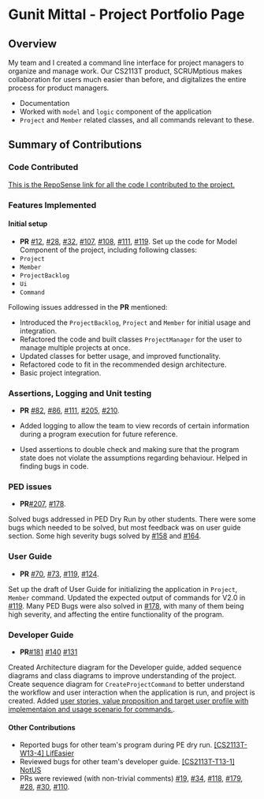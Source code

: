 # Gunit Mittal - Project Portfolio Page

## Overview

My team and I created a command line interface for project managers to organize and manage work.
Our CS2113T product, SCRUMptious makes collaboration for users much easier than before, and digitalizes the entire
 process for product managers.
* Documentation 
* Worked with `model` and `logic` component of the application
* `Project` and `Member` related classes, and all commands relevant to these.
## Summary of Contributions

### Code Contributed
[This is the RepoSense link for all the code I contributed to the project.](https://nus-cs2113-ay2021s1.github.io/tp-dashboard/#breakdown=true&search=gmit22&sort=groupTitle&sortWithin=title&since=2020-09-27&timeframe=commit&mergegroup=&groupSelect=groupByRepos&checkedFileTypes=docs~functional-code~test-code~other&tabOpen=true&tabType=authorship&tabAuthor=gmit22&tabRepo=AY2021S1-CS2113T-F11-4%2Ftp%5Bmaster%5D&authorshipIsMergeGroup=false&authorshipFileTypes=docs~functional-code~test-code~other)

### Features Implemented

#### Initial setup
* **PR** [#12](https://github.com/AY2021S1-CS2113T-F11-4/tp/pull/12),
[#28](https://github.com/AY2021S1-CS2113T-F11-4/tp/pull/28),
[#32](https://github.com/AY2021S1-CS2113T-F11-4/tp/pull/32),
[#107](https://github.com/AY2021S1-CS2113T-F11-4/tp/pull/107),
[#108](https://github.com/AY2021S1-CS2113T-F11-4/tp/pull/108),
[#111](https://github.com/AY2021S1-CS2113T-F11-4/tp/pull/111),
[#119](https://github.com/AY2021S1-CS2113T-F11-4/tp/pull/119).
Set up the code for Model Component of the project, including following classes:
* `Project`
* `Member`
* `ProjectBacklog`
* `Ui`
* `Command` 

Following issues addressed in the **PR** mentioned:
* Introduced the `ProjectBacklog`, `Project` and `Member` for initial usage and integration.
* Refactored the code and built classes `ProjectManager` for the user to manage multiple projects at once. 
* Updated classes for better usage, and improved functionality. 
* Refactored code to fit in the recommended design architecture. 
* Basic project integration.
 
### Assertions, Logging and Unit testing
* **PR** [#82](https://github.com/AY2021S1-CS2113T-F11-4/tp/pull/82),
[#86](https://github.com/AY2021S1-CS2113T-F11-4/tp/pull/86),
[#111](https://github.com/AY2021S1-CS2113T-F11-4/tp/pull/111),
[#205](https://github.com/AY2021S1-CS2113T-F11-4/tp/pull/205),
[#210](https://github.com/AY2021S1-CS2113T-F11-4/tp/pull/210).

* Added logging to allow the team to view records of certain information
 during a program execution for future reference.
* Used assertions to double check and making sure that the program state does not violate the assumptions regarding
  behaviour. Helped in finding bugs in code.
  
### PED issues
* **PR**[#207](https://github.com/AY2021S1-CS2113T-F11-4/tp/pull/207),
[#178](https://github.com/AY2021S1-CS2113T-F11-4/tp/pull/178).

Solved bugs addressed in PED Dry Run by other students. There were some bugs which needed to be 
solved, but most feedback was on user guide section. Some high severity bugs solved by [#158](https://github.com/AY2021S1-CS2113T-F11-4/tp/issues/158)
and [#164](https://github.com/AY2021S1-CS2113T-F11-4/tp/issues/164).

### User Guide
* **PR** [#70](https://github.com/AY2021S1-CS2113T-F11-4/tp/pull/70),
[#73](https://github.com/AY2021S1-CS2113T-F11-4/tp/pull/73),
[#119](https://github.com/AY2021S1-CS2113T-F11-4/tp/pull/119),
[#124](https://github.com/AY2021S1-CS2113T-F11-4/tp/pull/124).

Set up the draft of User Guide for initializing the application in `Project`, `Member`
command. Updated the expected output of commands for V2.0 in 
[#119](https://github.com/AY2021S1-CS2113T-F11-4/tp/pull/119). 
Many PED Bugs were also solved in [#178](https://github.com/AY2021S1-CS2113T-F11-4/tp/pull/178), with many of them
 being high severity, and affecting the entire functionality of the program. 
 
 ### Developer Guide
 * **PR**[#181](https://github.com/AY2021S1-CS2113T-F11-4/tp/pull/181)
 [#140](https://github.com/AY2021S1-CS2113T-F11-4/tp/pull/140)
 [#131](https://github.com/AY2021S1-CS2113T-F11-4/tp/pull/131)
 
 Created Architecture diagram for the Developer guide, added sequence diagrams and class diagrams to improve
 understanding of the project. Create sequence diagram for `CreateProjectCommand` to better understand the workflow
  and user interaction when the application is run, and project is created. Added [user stories, value proposition and 
  target user profile with implementaion and usage scenario for 
  commands.](https://github.com/AY2021S1-CS2113T-F11-4/tp/pull/140).
  
#### Other Contributions
  * Reported bugs for other team's program during PE dry run. 
  [[CS2113T-W13-4] LifEasier](https://github.com/gmit22/ped/issues)
  * Reviewed bugs for other team's developer guide. [[CS2113T-T13-1] NotUS](https://github.com/nus-cs2113-AY2021S1/tp/pull/15)
  * PRs were reviewed (with non-trivial comments) [#19](https://github.com/AY2021S1-CS2113T-F11-4/tp/pull/19), 
   [#34](https://github.com/AY2021S1-CS2113T-F11-4/tp/pull/34),
   [#118](https://github.com/AY2021S1-CS2113T-F11-4/tp/pull/118),
   [#179](https://github.com/AY2021S1-CS2113T-F11-4/tp/pull/179),
   [#28](https://github.com/AY2021S1-CS2113T-F11-4/tp/pull/28),
   [#30](https://github.com/AY2021S1-CS2113T-F11-4/tp/pull/30),
   [#110](https://github.com/AY2021S1-CS2113T-F11-4/tp/pull/110).
  
    
 






